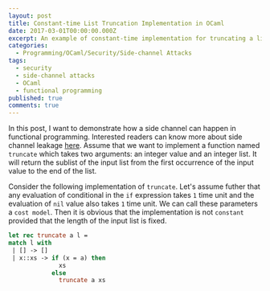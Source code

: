 ```yaml
---
layout: post
title: Constant-time List Truncation Implementation in OCaml
date: 2017-03-01T00:00:00.000Z
excerpt: An example of constant-time implementation for truncating a list in OCaml.
categories:
  - Programming/OCaml/Security/Side-channel Attacks
tags:
  - security
  - side-channel attacks
  - OCaml
  - functional programming
published: true
comments: true
---
```

In this post, I want to demonstrate how a side channel can happen in functional programming. Interested readers can know more about side channel leakage [here][1]. Assume that we want to implement a function named `truncate` which takes two arguments: an integer value and an integer list. It will return the sublist of the input list from the first occurrence of the input value to the end of the list.

Consider the following implementation of `truncate`. Let's assume futher that any evaluation of conditional in the `if` expression takes `1` time unit and the evaluation of `nil` value also takes `1` time unit. We can call these parameters a `cost model`. Then it is obvious that the implementation is not `constant` provided that the length of the input list is fixed.

```ocaml
let rec truncate a l =
match l with
 | [] -> []
 | x::xs -> if (x = a) then 
              xs 
            else 
              truncate a xs
```

[1]: https://en.wikipedia.org/wiki/Side-channel_attack
